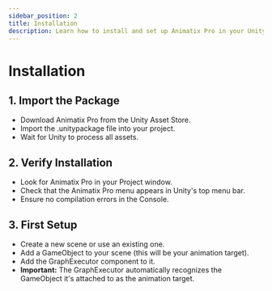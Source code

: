 ```yaml
---
sidebar_position: 2
title: Installation
description: Learn how to install and set up Animatix Pro in your Unity project.
---
```


# Installation

## 1. Import the Package

- Download Animatix Pro from the Unity Asset Store.
- Import the .unitypackage file into your project.
- Wait for Unity to process all assets.

## 2. Verify Installation

- Look for Animatix Pro in your Project window.
- Check that the Animatix Pro menu appears in Unity's top menu bar.
- Ensure no compilation errors in the Console.

## 3. First Setup

- Create a new scene or use an existing one.
- Add a GameObject to your scene (this will be your animation target).
- Add the GraphExecutor component to it.
- **Important:** The GraphExecutor automatically recognizes the GameObject it's attached to as the animation target.

<!-- ![\1](\2) -->
